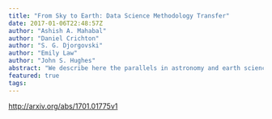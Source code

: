 ```yaml
---
title: "From Sky to Earth: Data Science Methodology Transfer"
date: 2017-01-06T22:48:57Z
author: "Ashish A. Mahabal"
author: "Daniel Crichton"
author: "S. G. Djorgovski"
author: "Emily Law"
author: "John S. Hughes"
abstract: "We describe here the parallels in astronomy and earth science datasets, their analyses, and the opportunities for methodology transfer from astroinformatics to geoinformatics. Using example of hydrology, we emphasize how meta-data and ontologies are crucial in such an undertaking. Using the infrastructure being designed for EarthCube - the Virtual Observatory for the earth sciences - we discuss essential steps for better transfer of tools and techniques in the future e.g. domain adaptation. Finally we point out that it is never a one-way process and there is enough for astroinformatics to learn from geoinformatics as well."
featured: true
tags:
---
```

http://arxiv.org/abs/1701.01775v1